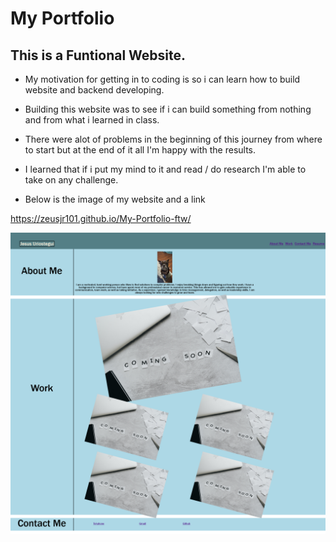 # My Portfolio

## This is a Funtional Website.

- My motivation for getting in to coding is so i can learn how to build website and backend developing.

- Building this website was to see if i can build something from nothing and from what i learned in class.

* There were alot of problems in the beginning of this journey from where to start but at the end of it all I'm happy with the results.
* I learned that if i put my mind to it and read / do research I'm able to take on any challenge.
  
* Below is the image of my website and a link

https://zeusjr101.github.io/My-Portfolio-ftw/

![Alt text](<assets/images/Jesus Portfolio.png>)
